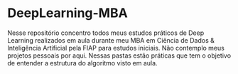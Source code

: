 # DeepLearning-MBA
Nesse repositório concentro todos meus estudos práticos de Deep Learning realizados em aula durante meu MBA em Ciência de Dados &amp; Inteligência Artificial pela FIAP para estudos iniciais.
Não contemplo meus projetos pessoais por aqui. Nessas pastas estão práticas que tem o objetivo de entender a estrutura do algoritmo visto em aula.
